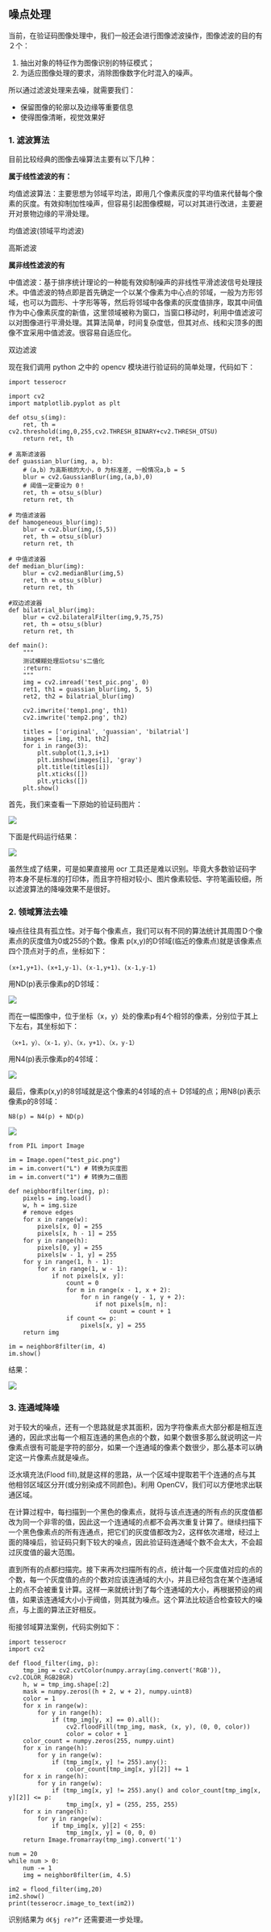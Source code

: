 ## 噪点处理

当前，在验证码图像处理中，我们一般还会进行图像滤波操作，图像滤波的目的有２个：

1. 抽出对象的特征作为图像识别的特征模式；
2. 为适应图像处理的要求，消除图像数字化时混入的噪声。

所以通过滤波处理来去噪，就需要我们：

* 保留图像的轮廓以及边缘等重要信息
* 使得图像清晰，视觉效果好

### 1. 滤波算法
目前比较经典的图像去噪算法主要有以下几种：

**属于线性滤波的有：**

均值滤波算法：主要思想为邻域平均法，即用几个像素灰度的平均值来代替每个像素的灰度。有效抑制加性噪声，但容易引起图像模糊，可以对其进行改进，主要避开对景物边缘的平滑处理。

均值滤波(领域平均滤波)

高斯滤波

**属非线性滤波的有**

中值滤波：基于排序统计理论的一种能有效抑制噪声的非线性平滑滤波信号处理技术。中值滤波的特点即是首先确定一个以某个像素为中心点的邻域，一般为方形邻域，也可以为圆形、十字形等等，然后将邻域中各像素的灰度值排序，取其中间值作为中心像素灰度的新值，这里领域被称为窗口，当窗口移动时，利用中值滤波可以对图像进行平滑处理。其算法简单，时间复杂度低，但其对点、线和尖顶多的图像不宜采用中值滤波。很容易自适应化。

双边滤波

现在我们调用 python 之中的 opencv 模块进行验证码的简单处理，代码如下：

```
import tesserocr

import cv2
import matplotlib.pyplot as plt

def otsu_s(img):
    ret, th = cv2.threshold(img,0,255,cv2.THRESH_BINARY+cv2.THRESH_OTSU)
    return ret, th

# 高斯滤波器
def guassian_blur(img, a, b):
    #（a,b）为高斯核的大小，0 为标准差, 一般情况a,b = 5
    blur = cv2.GaussianBlur(img,(a,b),0)
    # 阈值一定要设为 0！
    ret, th = otsu_s(blur)
    return ret, th

# 均值滤波器
def hamogeneous_blur(img):
    blur = cv2.blur(img,(5,5))
    ret, th = otsu_s(blur)
    return ret, th

# 中值滤波器
def median_blur(img):
    blur = cv2.medianBlur(img,5)
    ret, th = otsu_s(blur)
    return ret, th

#双边滤波器
def bilatrial_blur(img):
    blur = cv2.bilateralFilter(img,9,75,75)
    ret, th = otsu_s(blur)
    return ret, th

def main():
    """
    测试模糊处理后otsu's二值化
    :return:
    """
    img = cv2.imread('test_pic.png', 0)
    ret1, th1 = guassian_blur(img, 5, 5)
    ret2, th2 = bilatrial_blur(img)

    cv2.imwrite('temp1.png', th1)
    cv2.imwrite('temp2.png', th2)

    titles = ['original', 'guassian', 'bilatrial']
    images = [img, th1, th2]
    for i in range(3):
        plt.subplot(1,3,i+1)
        plt.imshow(images[i], 'gray')
        plt.title(titles[i])
        plt.xticks([])
        plt.yticks([])
    plt.show()
```
首先，我们来查看一下原始的验证码图片：

![](/assets/88888.png)

下面是代码运行结果：

![](/assets/截图_2017-10-29_09-56-59.png)

虽然生成了结果，可是如果直接用 ocr 工具还是难以识别。毕竟大多数验证码字符本身不是标准的打印体，而且字符相对较小、图片像素较低、字符笔画较细，所以滤波算法的降噪效果不是很好。

### 2. 领域算法去噪
噪点往往具有孤立性。对于每个像素点，我们可以有不同的算法统计其周围Ｄ个像素点的灰度值为0或255的个数。像素 p(x,y)的D邻域(临近的像素点)就是该像素点四个顶点对于的点，坐标如下：

`(x+1,y+1)、(x+1,y-1)、(x-1,y+1)、(x-1,y-1)`

用ND(p)表示像素p的D邻域：

![](/assets/D邻域.png)

而在一幅图像中，位于坐标（x，y）处的像素p有4个相邻的像素，分别位于其上下左右，其坐标如下：

`（x+1，y）、（x-1，y）、（x，y+1）、（x，y-1）`

用N4(p)表示像素p的4邻域：

![](/assets/4邻域.png)

最后，像素p(x,y)的8邻域就是这个像素的4邻域的点＋ D邻域的点；用N8(p)表示像素p的8邻域：

`N8(p) = N4(p) + ND(p)`

![](/assets/8ly.png)

```
from PIL import Image

im = Image.open("test_pic.png")
im = im.convert("L") # 转换为灰度图
im = im.convert("1") # 转换为二值图

def neighbor8filter(img, p):
    pixels = img.load()
    w, h = img.size
    # remove edges
    for x in range(w):
        pixels[x, 0] = 255
        pixels[x, h - 1] = 255
    for y in range(h):
        pixels[0, y] = 255
        pixels[w - 1, y] = 255
    for y in range(1, h - 1):
        for x in range(1, w - 1):
            if not pixels[x, y]:
                count = 0
                for m in range(x - 1, x + 2):
                    for n in range(y - 1, y + 2):
                        if not pixels[m, n]:
                            count = count + 1
                if count <= p:
                    pixels[x, y] = 255
    return img

im = neighbor8filter(im, 4)
im.show()
```
结果：

![](/assets/sdkfas22222222.png)

### 3. 连通域降噪
对于较大的噪点，还有一个思路就是求其面积，因为字符像素点大部分都是相互连通的，因此求出每一个相互连通的黑色点的个数，如果个数很多那么就说明这一片像素点很有可能是字符的部分，如果一个连通域的像素个数很少，那么基本可以确定这一片像素点就是噪点。

泛水填充法(Flood fill),就是这样的思路，从一个区域中提取若干个连通的点与其他相邻区域区分开(或分别染成不同颜色)。利用 OpenCV，我们可以方便地求出联通区域。

在计算过程中，每扫描到一个黑色的像素点，就将与该点连通的所有点的灰度值都改为同一个非零的值，因此这一个连通域的点都不会再次重复计算了。继续扫描下一个黑色像素点的所有连通点，把它们的灰度值都改为2，这样依次递增，经过上面的降噪后，验证码只剩下较大的噪点，因此验证码连通域个数不会太大，不会超过灰度值的最大范围。

直到所有的点都扫描完。接下来再次扫描所有的点，统计每一个灰度值对应的点的个数，每一个灰度值的点的个数对应该连通域的大小，并且已经包含在某个连通域上的点不会被重复计算。这样一来就统计到了每个连通域的大小，再根据预设的阀值，如果该连通域大小小于阀值，则其就为噪点。这个算法比较适合检查较大的噪点，与上面的算法正好相反。

衔接邻域算法案例，代码实例如下：

```
import tesserocr
import cv2

def flood_filter(img, p):
    tmp_img = cv2.cvtColor(numpy.array(img.convert('RGB')), cv2.COLOR_RGB2BGR)
    h, w = tmp_img.shape[:2]
    mask = numpy.zeros((h + 2, w + 2), numpy.uint8)
    color = 1
    for x in range(w):
        for y in range(h):
            if (tmp_img[y, x] == 0).all():
                cv2.floodFill(tmp_img, mask, (x, y), (0, 0, color))
                color = color + 1
    color_count = numpy.zeros(255, numpy.uint)
    for x in range(h):
        for y in range(w):
            if (tmp_img[x, y] != 255).any():
                color_count[tmp_img[x, y][2]] += 1
    for x in range(h):
        for y in range(w):
            if (tmp_img[x, y] != 255).any() and color_count[tmp_img[x, y][2]] <= p:
                tmp_img[x, y] = (255, 255, 255)
    for x in range(h):
        for y in range(w):
            if tmp_img[x, y][2] < 255:
                tmp_img[x, y] = (0, 0, 0)
    return Image.fromarray(tmp_img).convert('1')
    
num = 20
while num > 0:
    num -= 1
    img = neighbor8filter(im, 4.5)
    
im2 = flood_filter(img,20)
im2.show()
print(tesserocr.image_to_text(im2))
```
识别结果为 `d€§j re?”r` 还需要进一步处理。

